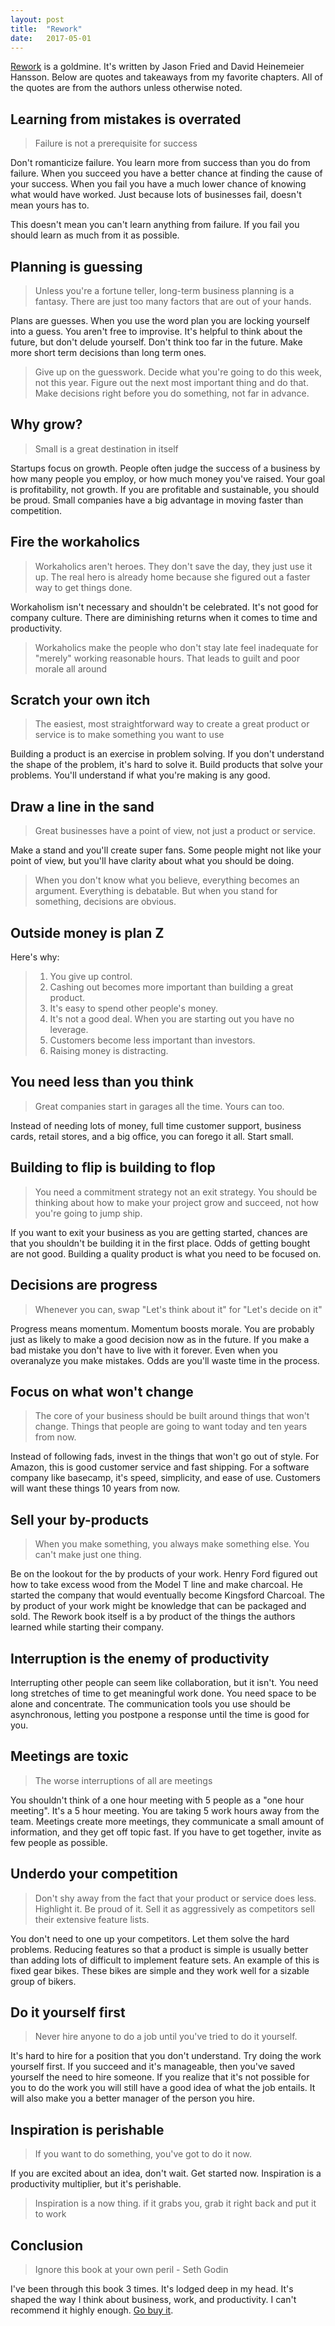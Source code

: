 ```yaml
---
layout: post
title:  "Rework"
date:   2017-05-01
---
```


[Rework](http://amzn.to/2qmyZff) is a goldmine. It's written by Jason Fried and David Heinemeier Hansson. Below are quotes and takeaways from my favorite chapters. All of the quotes are from the authors unless otherwise noted.

## Learning from mistakes is overrated
> Failure is not a prerequisite for success

Don't romanticize failure.
You learn more from success than you do from failure. When you succeed you have a better chance at finding the cause of your success. When you fail you have a much lower chance of knowing what would have worked. Just because lots of businesses fail, doesn't mean yours has to.

This doesn't mean you can't learn anything from failure. If you fail you should learn as much from it as possible.

## Planning is guessing
> Unless you're a fortune teller, long-term business planning is a fantasy. There are just too many factors that are out of your hands.

Plans are guesses. When you use the word plan you are locking yourself into a guess. You aren't free to improvise. It's helpful to think about the future, but don't delude yourself. Don't think too far in the future. Make more short term decisions than long term ones.

> Give up on the guesswork. Decide what you're going to do this week, not this year. Figure out the next most important thing and do that. Make decisions right before you do something, not far in advance.

## Why grow?
> Small is a great destination in itself

Startups focus on growth. People often judge the success of a business by how many people you employ, or how much money you've raised. Your goal is profitability, not growth. If you are profitable and sustainable, you should be proud. Small companies have a big advantage in moving faster than competition.

## Fire the workaholics
> Workaholics aren't heroes. They don't save the day, they just use it up. The real hero is already home because she figured out a faster way to get things done.

Workaholism isn't necessary and shouldn't be celebrated. It's not good for company culture. There are diminishing returns when it comes to time and productivity.

> Workaholics make the people who don't stay late feel inadequate for "merely" working reasonable hours. That leads to guilt and poor morale all around

## Scratch your own itch
> The easiest, most straightforward way to create a great product or service is to make something you want to use

Building a product is an exercise in problem solving. If you don't understand the shape of the problem, it's hard to solve it. Build products that solve your problems. You'll understand if what you're making is any good.

## Draw a line in the sand
> Great businesses have a point of view, not just a product or service.

Make a stand and you'll create super fans. Some people might not like your point of view, but you'll have clarity about what you should be doing.

> When you don't know what you believe, everything becomes an argument. Everything is debatable. But when you stand for something, decisions are obvious.

## Outside money is plan Z
Here's why:
> 1. You give up control.
> 2. Cashing out becomes more important than building a great product.
> 3. It's easy to spend other people's money.
> 4. It's not a good deal. When you are starting out you have no leverage.
> 5. Customers become less important than investors.
> 6. Raising money is distracting.

## You need less than you think
> Great companies start in garages all the time. Yours can too.

Instead of needing lots of money, full time customer support, business cards, retail stores, and a big office, you can forego it all. Start small.

## Building to flip is building to flop
> You need a commitment strategy not an exit strategy. You should be thinking about how to make your project grow and succeed, not how you're going to jump ship.

If you want to exit your business as you are getting started, chances are that you shouldn't be building it in the first place. Odds of getting bought are not good. Building a quality product is what you need to be focused on.

## Decisions are progress
> Whenever you can, swap "Let's think about it" for "Let's decide on it"

Progress means momentum. Momentum boosts morale. You are probably just as likely to make a good decision now as in the future. If you make a bad mistake you don't have to live with it forever. Even when you overanalyze you make mistakes. Odds are you'll waste time in the process.

## Focus on what won't change
> The core of your business should be built around things that won't change. Things that people are going to want today and ten years from now.

Instead of following fads, invest in the things that won't go out of style. For Amazon, this is good customer service and fast shipping. For a software company like basecamp, it's speed, simplicity, and ease of use. Customers will want these things 10 years from now.

## Sell your by-products
> When you make something, you always make something else. You can't make just one thing.

Be on the lookout for the by products of your work. Henry Ford figured out how to take excess wood from the Model T line and make charcoal. He started the company that would eventually become Kingsford Charcoal. The by product of your work might be knowledge that can be packaged and sold. The Rework book itself is a by product of the things the authors learned while starting their company.

## Interruption is the enemy of productivity
Interrupting other people can seem like collaboration, but it isn't. You need long stretches of time to get meaningful work done. You need space to be alone and concentrate. The communication tools you use should be asynchronous, letting you postpone a response until the time is good for you.

## Meetings are toxic
> The worse interruptions of all are meetings

You shouldn't think of a one hour meeting with 5 people as a "one hour meeting". It's a 5 hour meeting. You are taking 5 work hours away from the team. Meetings create more meetings, they communicate a small amount of information, and they get off topic fast. If you have to get together, invite as few people as possible.


## Underdo your competition
> Don't shy away from the fact that your product or service does less. Highlight it. Be proud of it. Sell it as aggressively as competitors sell their extensive feature lists.

You don't need to one up your competitors. Let them solve the hard problems. Reducing features so that a product is simple is usually better than adding lots of difficult to implement feature sets. An example of this is fixed gear bikes. These bikes are simple and they work well for a sizable group of bikers.


## Do it yourself first
> Never hire anyone to do a job until you've tried to do it yourself.

It's hard to hire for a position that you don't understand. Try doing the work yourself first. If you succeed and it's manageable, then you've saved yourself the need to hire someone. If you realize that it's not possible for you to do the work you will still have a good idea of what the job entails. It will also make you a better manager of the person you hire.

## Inspiration is perishable
> If you want to do something, you've got to do it now.

If you are excited about an idea, don't wait. Get started now. Inspiration is a productivity multiplier, but it's perishable.

> Inspiration is a now thing. if it grabs you, grab it right back and put it to work

## Conclusion
> Ignore this book at your own peril - Seth Godin

I've been through this book 3 times. It's lodged deep in my head. It's shaped the way I think about business, work, and productivity. I can't recommend it highly enough. [Go buy it](http://amzn.to/2qmyZff).
